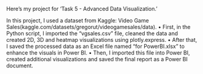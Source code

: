 Here’s my project for ‘Task 5 - Advanced Data Visualization.’

In this project, I used a dataset from Kaggle: Video Game Sales(kaggle.com/datasets/gregorut/videogamesales/data).
	•	First, in the Python script, I imported the “vgsales.csv” file, cleaned the data and created 2D, 3D and heatmap visualizations using plotly.express.
	•	After that, I saved the processed data as an Excel file named “for PowerBI.xlsx” to enhance the visuals in Power BI.
	•	Then, I imported this file into Power BI, created additional visualizations and saved the final report as a Power BI document.